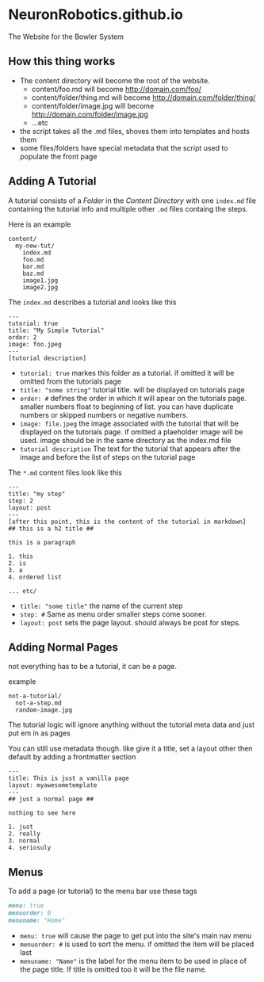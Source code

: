 NeuronRobotics.github.io
========================

The Website for the Bowler System

## How this thing works ##
* The content directory will become the root of the website.
  - content/foo.md will become http://domain.com/foo/
  - content/folder/thing.md will become http://domain.com/folder/thing/
  - content/folder/image.jpg will become http://domain.com/folder/image.jpg
  - ...etc
* the script takes all the .md files, shoves them into templates and hosts them
* some files/folders have special metadata that the script used to populate the front page

## Adding A Tutorial ##
A tutorial consists of a *Folder* in the *Content Directory* with one `index.md` file containing the tutorial info and multiple other `.md` files containg the steps.

Here is an example
```
content/
  my-new-tut/
    index.md
    foo.md
    bar.md
    baz.md
    image1.jpg
    image2.jpg
```

The `index.md` describes a tutorial and looks like this
```
---
tutorial: true
title: "My Simple Tutorial"
order: 2
image: foo.jpeg
---
[tutorial description]
```
* `tutorial: true` markes this folder as a tutorial. if omitted it will be omitted from the tutorials page
* `title: "some string"` tutorial title. will be displayed on tutorials page
* `order: #` defines the order in which it will apear on the tutorials page. smaller numbers float to beginning of list. you can have duplicate numbers or skipped numbers or negative numbers.
* `image: file.jpeg` the image associated with the tutorial that will be displayed on the tutorials page. if omitted a plaeholder image will be used. image should be in the same directory as the index.md file
* `tutorial description` The text for the tutorial that appears after the image and before the list of steps on the tutorial page


The `*.md` content files look like this

```
---
title: "my step"
step: 2
layout: post
---
[after this point, this is the content of the tutorial in markdown]
## this is a h2 title ##

this is a paragraph

1. this
2. is
3. a
4. ordered list

... etc/

```

* `title: "some title"` the name of the current step
* `step: #` Same as menu order smaller steps come sooner.
* `layout: post` sets the page layout. should always be post for steps.

## Adding Normal Pages ##
not everything has to be a tutorial, it can be a page.

example
```
not-a-tutorial/
  not-a-step.md
  random-image.jpg
```

The tutorial logic will ignore anything without the tutorial meta data and just put em in as pages

You can still use metadata though. like give it a title, set a layout other then default by adding a frontmatter section

```
---
title: This is just a vanilla page
layout: myawesometemplate
---
## just a normal page ##

nothing to see here

1. just
2. really
3. normal
4. seriosuly
```

## Menus ##

To add a page (or tutorial) to the menu bar use these tags
``` markdown
menu: true
menuorder: 0
menuname: "Home"
```
* `menu: true` will cause the page to get put into the site's main nav menu
* `menuorder: #` is used to sort the menu. if omitted the item will be placed last
* `menuname: "Name"` is the label for the menu item to be used in place of the page title. If title is omitted too it will be the file name.



